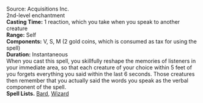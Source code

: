 Source: Acquisitions Inc.  
2nd-level enchantment  
**Casting Time:** 1 reaction, which you take when you speak to another creature  
**Range:** Self  
**Components:** V, S, M (2 gold coins, which is consumed as tax for using the spell)  
**Duration:** Instantaneous  
When you cast this spell, you skillfully reshape the memories of listeners in your immediate area, so that each creature of your choice within 5 feet of you forgets everything you said within the last 6 seconds. Those creatures then remember that you actually said the words you speak as the verbal component of the spell.  
**Spell Lists.** [Bard](../Spell%20Lists/Bard%20Spell%20List.md), [Wizard](../Spell%20Lists/Wizard%20Spell%20List.md)
